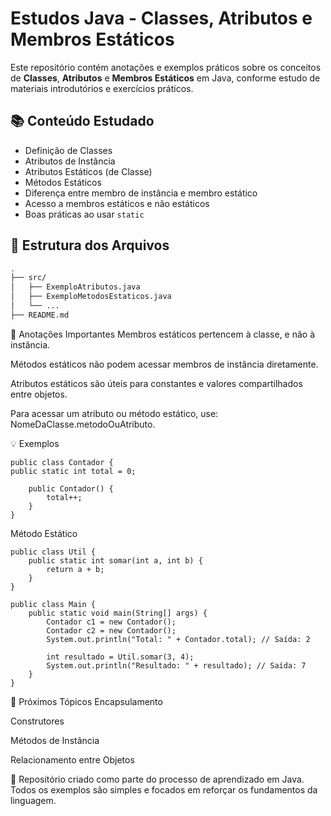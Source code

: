 # Estudos Java - Classes, Atributos e Membros Estáticos

Este repositório contém anotações e exemplos práticos sobre os conceitos de **Classes**, **Atributos** e **Membros Estáticos** em Java, conforme estudo de materiais introdutórios e exercícios práticos.

## 📚 Conteúdo Estudado

- Definição de Classes
- Atributos de Instância
- Atributos Estáticos (de Classe)
- Métodos Estáticos
- Diferença entre membro de instância e membro estático
- Acesso a membros estáticos e não estáticos
- Boas práticas ao usar `static`

## 📁 Estrutura dos Arquivos

```bash
.
├── src/
│   ├── ExemploAtributos.java
│   ├── ExemploMetodosEstaticos.java
│   └── ...
├── README.md

```

📝 Anotações Importantes
Membros estáticos pertencem à classe, e não à instância.

Métodos estáticos não podem acessar membros de instância diretamente.

Atributos estáticos são úteis para constantes e valores compartilhados entre objetos.

Para acessar um atributo ou método estático, use: NomeDaClasse.metodoOuAtributo.

💡 Exemplos

    public class Contador {
    public static int total = 0;

        public Contador() {
            total++;
        }
    }

Método Estático

    public class Util {
        public static int somar(int a, int b) {
            return a + b;
        }
    }

    public class Main {
        public static void main(String[] args) {
            Contador c1 = new Contador();
            Contador c2 = new Contador();
            System.out.println("Total: " + Contador.total); // Saída: 2

            int resultado = Util.somar(3, 4);
            System.out.println("Resultado: " + resultado); // Saída: 7
        }
    }

🚀 Próximos Tópicos
Encapsulamento

Construtores

Métodos de Instância

Relacionamento entre Objetos

📌 Repositório criado como parte do processo de aprendizado em Java. Todos os exemplos são simples e focados em reforçar os fundamentos da linguagem.
